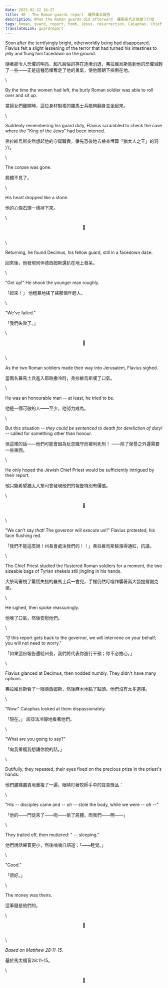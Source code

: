 ```yaml
---
date: 2025-02-22 16:27
title: 40 - The Roman guards report  羅馬衛兵報告
description: What the Roman guards did afterward  羅馬衛兵之後做了什麼
tags: Roman, guard, report, tomb, Jesus, resurrection, Caiaphas, Chief Priest, money, deception 
translateLink: guardreport
---
```


Soon after the terrifyingly bright, otherworldly being had disappeared, Flavius felt a slight lessening of the terror that had turned his intestines to jelly and flung him facedown on the ground.

隨著那令人恐懼的明亮、超凡脫俗的存在逐漸消退，弗拉維烏斯感到他的恐懼減輕了一些——正是這種恐懼奪走了他的勇氣，使他面朝下摔倒在地。

\

By the time the women had left, the burly Roman soldier was able to roll over and sit up. 

當婦女們離開時，這位身材魁梧的羅馬士兵能夠翻身並坐起來。

\

Suddenly remembering his guard duty, Flavius scrambled to check the cave where the "King of the Jews" had been interred.

弗拉維烏斯突然想起他的守衛職責，爭先恐後地去檢查埋葬「猶太人之王」的洞穴。

\

The corpse was gone. 

屍體不見了。

\

His heart dropped like a stone.

他的心像石頭一樣掉下來。

\

<center>💠</center>

\
\

Returning, he found Decimus, his fellow guard, still in a facedown daze.

回來後，他發現同伴德西姆斯還趴在地上發呆。

\

"Get up!" He shook the younger man roughly. 

「起來！」 他粗暴地搖了搖那個年輕人。

\

"We've failed."

「我們失敗了。」

\

<center>💠</center>

\
\

As the two Roman soldiers made their way into Jerusalem, Flavius sighed. 

當兩名羅馬士兵進入耶路撒冷時，弗拉維烏斯嘆了口氣。

\

He was an honourable man -- at least, he tried to be. 

他是一個可敬的人——至少，他努力成為。

\

But this situation -- *they could be sentenced to death for dereliction of duty!* -- called for something other than honour.

但這樣的話——他們可能會因為玩忽職守而被判死刑！ ——除了榮譽之外還需要一些東西。

\

He only hoped the Jewish Chief Priest would be sufficiently intrigued by their report.

他只能希望猶太大祭司會發現他們的報告特別有價值。

\

<center>💠</center>

\
\

"We can't say *that!* The governor will *execute* us!!" Flavius protested, his face flushing red.

「我們不能這麼說！州長會處決我們的！！」弗拉維烏斯臉漲得通紅，抗議。

\

The Chief Priest studied the flustered Roman soldiers for a moment, the two sizeable bags of Tyrian shekels still jingling in his hands.

大祭司審視了驚慌失措的羅馬士兵一會兒，手裡仍然叮噹作響著兩大袋提爾謝克爾。

\

He sighed, then spoke reassuringly.

他嘆了口氣，然後安慰他們。

\

*"If* this report gets back to the governor, we will intervene on your behalf; you will not need to worry."

「如果這份報告還給州長，我們將代表你進行干預；你不必擔心。」

\

Flavius glanced at Decimus, then nodded numbly. They didn't have many options.

弗拉維烏斯看了一眼德西姆斯，然後麻木地點了點頭。他們沒有太多選擇。

\

"Now." Caiaphas looked at them dispassionately. 

「現在。」 該亞法冷靜地看著他們。

\

"What are you going to say?"

「向我重複我想讓你說的話。」

\

Dutifully, they repeated, their eyes fixed on the precious prize in the priest's hands: 

他們盡職盡責地重複了一遍，眼睛盯著牧師手中的寶貴獎品：

\

"His -- disciples came and -- *uh* -- stole the body, while we were -- *ah* --"

「他的——門徒來了——呃——偷了屍體，而我們——啊——」

\

They trailed off, then muttered: " -- sleeping."

他們說話聲音更小，然後喃喃自語道：「——睡覺。」

\

"Good."

「很好。」

\

The money was theirs.

這筆錢是他們的。

\

<center>💠</center>

\
\

*Based on Matthew 28:11-15.*

基於馬太福音28:11-15。

\

<center>💠</center>
